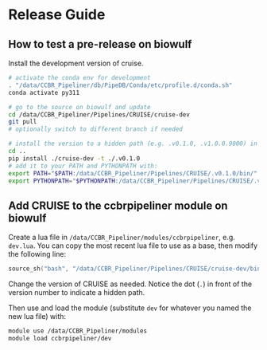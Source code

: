 # Release Guide

## How to test a pre-release on biowulf

Install the development version of cruise.

```sh
# activate the conda env for development
. "/data/CCBR_Pipeliner/db/PipeDB/Conda/etc/profile.d/conda.sh"
conda activate py311

# go to the source on biowulf and update
cd /data/CCBR_Pipeliner/Pipelines/CRUISE/cruise-dev
git pull
# optionally switch to different branch if needed

# install the version to a hidden path (e.g. .v0.1.0, .v1.0.0.9000) in /data/CCBR_Pipeliner/Pipelines/CRUISE
cd ..
pip install ./cruise-dev -t ./.v0.1.0
# add it to your PATH and PYTHONPATH with:
export PATH="$PATH:/data/CCBR_Pipeliner/Pipelines/CRUISE/.v0.1.0/bin/"
export PYTHONPATH="$PYTHONPATH:/data/CCBR_Pipeliner/Pipelines/CRUISE/.v0.1.0/"
```

## Add CRUISE to the ccbrpipeliner module on biowulf

Create a lua file in `/data/CCBR_Pipeliner/modules/ccbrpipeliner`, e.g. `dev.lua`.
You can copy the most recent lua file to use as a base, then modify the following line:

```lua
source_sh("bash", "/data/CCBR_Pipeliner/Pipelines/CRUISE/cruise-dev/bin/install.sh .v0.1.0")
```

Change the version of CRUISE as needed. Notice the dot (`.`) in front of the version number to indicate a hidden path.

Then use and load the module (substitute `dev` for whatever you named the new lua file) with:

```sh
module use /data/CCBR_Pipeliner/modules
module load ccbrpipeliner/dev
```
